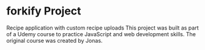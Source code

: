 # forkify Project

Recipe application with custom recipe uploads
This project was built as part of a Udemy course to practice JavaScript and web development skills. The original course was created by Jonas.
